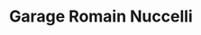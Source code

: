 ---
title: "Garage Romain Nuccelli"
url: /husseren-wesserling/garage-romain-nuccelli/
shop: réparation de voitures
---